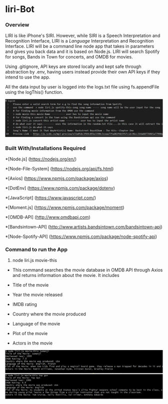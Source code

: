# liri-Bot
### Overview
LIRI is like iPhone's SIRI. However, while SIRI is a Speech Interpretation and Recognition Interface, LIRI is a _Language_ Interpretation and Recognition Interface.
LIRI will be a command line node app that takes in parameters and gives you back data and it is based on Node.js.
 LIRI will search Spotify for songs, Bands in Town for concerts, and OMDB for movies.


Using .gitignore, API keys are stored locally and kept safe through abstraction by .env, having users instead provide their own API keys if they intend to use the app.

All the data input by user is logged into the logs.txt file using fs.appendFile using the logThis() function.

![](images/Image1.JPG)

### Built With/Installations Required

*[Node.js] (https://nodejs.org/en/)

*[Node-File-System] (https://nodejs.org/api/fs.html)

*[Axios] (https://www.npmjs.com/package/axios)

*[DotEnv] (https://www.npmjs.com/package/dotenv)

*[JavaScript] (https://www.javascript.com/)

*[Moment.js] (https://www.npmjs.com/package/moment)

*[OMDB-API] (http://www.omdbapi.com)

*[Bandsintown-API] (http://www.artists.bandsintown.com/bandsintown-api)

*[Node-Spotify-API] (https://www.npmjs.com/package/node-spotify-api)

### Command to run the App

1. node liri.js movie-this <movie name>

*  This command searches the movie database in OMDB API through Axios and returns information about the movie.
   It includes 

* Title of the movie
* Year the movie released
* IMDB rating
* Country where the movie produced
* Language of the movie
* Plot of the movie
* Actors in the movie

![](images/Movie-this1.PNG)
![](images/Movie-this2.PNG)